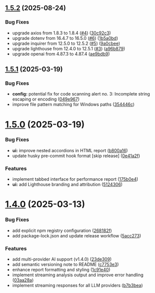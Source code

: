## [1.5.2](https://github.com/moiz-imran/perf-lens/compare/v1.5.1...v1.5.2) (2025-08-24)


### Bug Fixes

* upgrade axios from 1.8.3 to 1.8.4 ([#4](https://github.com/moiz-imran/perf-lens/issues/4)) ([30c92c3](https://github.com/moiz-imran/perf-lens/commit/30c92c3f335f60e86e76c8c1f5dbc70c9ea6a1ad))
* upgrade dotenv from 16.4.7 to 16.5.0 ([#6](https://github.com/moiz-imran/perf-lens/issues/6)) ([1b5a0bd](https://github.com/moiz-imran/perf-lens/commit/1b5a0bdd0caf4d918ba1e3ef613dd4d8086550e0))
* upgrade inquirer from 12.5.0 to 12.5.2 ([#5](https://github.com/moiz-imran/perf-lens/issues/5)) ([9a0cbee](https://github.com/moiz-imran/perf-lens/commit/9a0cbee93638213f02fd22d7737c3350c6db7c93))
* upgrade lighthouse from 12.4.0 to 12.5.1 ([#3](https://github.com/moiz-imran/perf-lens/issues/3)) ([a96b879](https://github.com/moiz-imran/perf-lens/commit/a96b879de45b59310b36ce06be2fed359841eeeb))
* upgrade openai from 4.87.3 to 4.87.4 ([ae9bdb9](https://github.com/moiz-imran/perf-lens/commit/ae9bdb9b00bd1cc86817987528438a466c37c223))

## [1.5.1](https://github.com/moiz-imran/perf-lens/compare/v1.5.0...v1.5.1) (2025-03-19)


### Bug Fixes

* **config:** potential fix for code scanning alert no. 3: Incomplete string escaping or encoding ([049e967](https://github.com/moiz-imran/perf-lens/commit/049e967c1cf246e74db1fa0d70d4915ad0480ead))
* improve file pattern matching for Windows paths ([354446c](https://github.com/moiz-imran/perf-lens/commit/354446c0d0371805a0bd00ffab791b1f8ee8b020))

# [1.5.0](https://github.com/moiz-imran/perf-lens/compare/v1.4.0...v1.5.0) (2025-03-19)


### Bug Fixes

* **ui:** improve nested accordions in HTML report ([b800a16](https://github.com/moiz-imran/perf-lens/commit/b800a168463d09013e6a87507824266c26905ca8))
* update husky pre-commit hook format [skip release] ([0e41a2f](https://github.com/moiz-imran/perf-lens/commit/0e41a2f12b45c0504b0d085a931994c7f2332f10))


### Features

* implement tabbed interface for performance report ([175b0e4](https://github.com/moiz-imran/perf-lens/commit/175b0e48e965bc63db2ecdce4dd0f53664bbd076))
* **ui:** add Lighthouse branding and attribution ([5124306](https://github.com/moiz-imran/perf-lens/commit/5124306718dfc9b536d416771b146bdeb2d13be4))

# [1.4.0](https://github.com/moiz-imran/perf-lens/compare/v1.3.1...v1.4.0) (2025-03-13)

### Bug Fixes

- add explicit npm registry configuration ([268182f](https://github.com/moiz-imran/perf-lens/commit/268182fadd8c41b32231f6336db5ac8fd5a99ebd))
- add package-lock.json and update release workflow ([5acc273](https://github.com/moiz-imran/perf-lens/commit/5acc2734bde84c601c2ff42ca735c912684e443c))

### Features

- add multi-provider AI support (v1.4.0) ([23de309](https://github.com/moiz-imran/perf-lens/commit/23de309ec900013f97ac4337d779bc5100180df1))
- add semantic versioning note to README ([c7753e3](https://github.com/moiz-imran/perf-lens/commit/c7753e34c917c7da9b4b42a866fe834673716673))
- enhance report formatting and styling ([1c91e40](https://github.com/moiz-imran/perf-lens/commit/1c91e407ab41838fd2e1ffc69fd9cd3107505436))
- implement streaming analysis output and improve error handling ([03aa28a](https://github.com/moiz-imran/perf-lens/commit/03aa28aff38db4b70aba9ad335ab7e4b2b04f321))
- implement streaming responses for all LLM providers ([b7b3bea](https://github.com/moiz-imran/perf-lens/commit/b7b3beab1c0b1ad337e72479aa1662eac46d8cfc))
